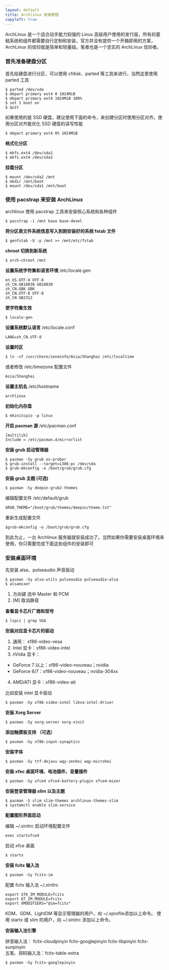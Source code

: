 ```yaml
---
layout: default
title: Archlinux 安装教程
copyleft: true
---
```


ArchLinux 是一个适合动手能力较强的 Linux 高级用户使用的发行版，所有的基础系统和组件都需要自行定制和安装，官方并没有提供一个开箱即用的方案，ArchLinux 的信仰就是简单和轻量级。笔者也是一个忠实的 ArchLinux 信仰者。

### 首先准备硬盘分区

首先给硬盘进行分区，可以使用 cfdisk、parted 等工具来进行，当然这里使用 parted 工具 

    $ parted /dev/sda
    $ mkpart primary ext4 0 1024MiB
    $ mkpart primary ext4 1024MiB 100%
    $ set 1 boot on
    $ quit

如果使用的是 SSD 硬盘，建议使用下面的命令，来创建分区时使用分区对齐。使用分区对齐能优化 SSD 硬盘的读写性能

    $ mkpart primary ext4 0% 1024MiB

**格式化分区**

    $ mkfs.ext4 /dev/sda1
    $ mkfs.ext4 /dev/sda2

**挂载分区**

    $ mount /dev/sda2 /mnt
    $ mkdir /mnt/boot
    $ mount /dev/sda1 /mnt/boot

### 使用 pacstrap 来安装 ArchLinux

archlinux 使用 pacstrap 工具来安装核心系统和各种组件

    $ pacstrap -i /mnt base base-devel

**将分区表文件系统信息写入到刚安装好的系统 fstab 文件**

    $ genfstab -U -p /mnt >> /mnt/etc/fstab

**chroot 切换到新系统**

    $ arch-chroot /mnt

**设置系统字符集和语言环境** /etc/locale.gen

    en_US.UTF-8 UTF-8
    zh_CN.GB18030 GB18030
    zh_CN.GBK GBK
    zh_CN.UTF-8 UTF-8
    zh_CN GB2312

**使字符集生效**

    $ locale-gen

**设置系统默认语言** /etc/locale.conf

    LANG=zh_CN.UTF-8

**设置时区**

    $ ln -sf /usr/share/zoneinfo/Asia/Shanghai /etc/localtime

或者修改 /etc/timezone 配置文件

    Asia/Shanghai

**设置主机名** /etc/hostname

    archlinux

**初始化内存盘**

    $ mkinitcpio -p linux

**开启 pacman 源** /etc/pacman.conf

    [multilib]
    Include = /etc/pacman.d/mirrorlist

**安装 grub 启动管理器**

    $ pacman -Sy grub os-prober
    $ grub-install --target=i386-pc /dev/sda
    $ grub-mkconfig -o /boot/grub/grub.cfg

**安装 grub 主题 (可选)**

    $ pacman -Sy deepin-grub2-themes

编辑配置文件 /etc/default/grub

    GRUB_THEME="/boot/grub/themes/deepin/theme.txt"

重新生成配置文件

    $grub-mkconfig -o /boot/grub/grub.cfg

到此为止，一台 Archlinux 服务器就安装成功了。当然如果你需要安装桌面环境来使用，你只需要完成下面这些组件的安装即可

### 安装桌面环境

先安装 alsa、pulseaudio 声音驱动

    $ pacman -Sy alsa-utils pulseaudio pulseaudio-alsa
    $ alsamixer

1. 方向键 选中 Master 和 PCM
2. [M] 取消静音

**查看显卡芯片厂商和型号**

    $ lspci | grep VGA

**安装对应显卡芯片的驱动**

1. 通用：      xf86-video-vesa
2. Intel 显卡：xf86-video-intel
3. nVidia 显卡：
  - GeForce 7 以上：xf86-video-nouveau；nvidia
  - GeForce 6/7：xf86-video-nouveau；nvidia-304xx

4. AMD/ATI 显卡：xf86-video-ati

比如安装 intel 显卡驱动

    $ pacman -Sy xf86-video-intel libva-intel-driver

**安装 Xorg Server**

    $ pacman -Sy xorg-server xorg-xinit

**添加触摸板支持 （可选）**

    $ pacman -Sy xf86-input-synaptics

**安装字体**

    $ pacman -Sy ttf-dejavu wqy-zenhei wqy-microhei

**安装 xfec 桌面环境、电池插件、音量插件**

    $ pacman -Sy xfce4 xfce4-battery-plugin xfce4-mixer

**安装登录管理器 slim 以及主题**

    $ pacman -S slim slim-themes archlinux-themes-slim
    $ systemctl enable slim.service

**配置图形界面启动**

编辑 ~/.xinitrc 启动环境配置文件

    exec startxfce4

启动 xfce 桌面

    $ startx

**安装 fcitx 输入法**

    $ pacman -Sy fcitx-im

配置 fcitx 输入法 ~/.xinitrc

    export GTK_IM_MODULE=fcitx
    export QT_IM_MODULE=fcitx
    export XMODIFIERS="@im=fcitx"

KDM、GDM、LightDM 等显示管理器的用户，向 ~/.xprofile添加以上命令。
使用 startx 或 slim 的用户，向 ~/.xinitrc 添加以上命令。

**安装输入法引擎**

拼音输入法：      fcitx-cloudpinyin fcitx-googlepinyin fcitx-libpinyin fcitx-sunpinyin  
五笔、郑码输入法：fcitx-table-extra

    $ pacman -Sy fcitx-googlepinyin
